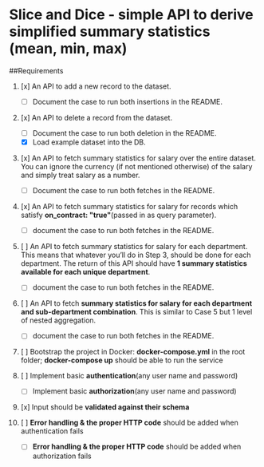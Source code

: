 # Slice and Dice - simple API to derive simplified summary statistics (mean, min, max)

##Requirements

1. [x] An API to add a new record to the dataset.
   - [ ] Document the case to run both insertions in the README.
2. [x] An API to delete a record from the dataset.

   - [ ] Document the case to run both deletion in the README.
   - [x] Load example dataset into the DB.

3. [x] An API to fetch summary statistics for salary over the entire dataset. You can ignore the currency (if not mentioned otherwise) of the salary and simply treat salary as a number.

   - [ ] Document the case to run both fetches in the README.

4. [x] An API to fetch summary statistics for salary for records which satisfy **on_contract: "true"**(passed in as query parameter).

   - [ ] document the case to run both fetches in the README.

5. [ ] An API to fetch summary statistics for salary for each department. This means that whatever you’ll do in Step 3, should be done for each department. The return of this API should have **1 summary statistics available for each unique department**.

   - [ ] document the case to run both fetches in the README.

6. [ ] An API to fetch **summary statistics for salary for each department and sub-department combination**. This is similar to Case 5 but 1 level of nested aggregation.

   - [ ] document the case to run both fetches in the README.

7. [ ] Bootstrap the project in Docker: **docker-compose.yml** in the root folder; **docker-compose up** should be able to run the service

8. [ ] Implement basic **authentication**(any user name and password)

   - [ ] Implement basic **authorization**(any user name and password)

9. [x] Input should be **validated against their schema**

10. [ ] **Error handling & the proper HTTP code** should be added when authentication fails
    - [ ] **Error handling & the proper HTTP code** should be added when authorization fails
